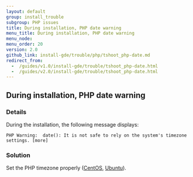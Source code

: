 ```yaml
---
layout: default
group: install_trouble
subgroup: PHP issues
title: During installation, PHP date warning
menu_title: During installation, PHP date warning
menu_node: 
menu_order: 20
version: 2.0
github_link: install-gde/trouble/php/tshoot_php-date.md
redirect_from:
  -  /guides/v1.0/install-gde/trouble/tshoot_php-date.html
  -  /guides/v2.0/install-gde/trouble/tshoot_php-date.html
---
```


<h2 id="install-trouble-php-date">During installation, PHP date warning</h2>

### Details

During the installation, the following message displays: 

	PHP Warning:  date(): It is not safe to rely on the system's timezone settings. [more]

### Solution

Set the PHP timezone properly (<a href="{{ site.gdeurl }}install-gde/prereq/php-centos.html#instgde-prereq-timezone">CentOS</a>, <a href="{{ site.gdeurl }}install-gde/prereq/php-ubuntu.html#instgde-prereq-timezone">Ubuntu</a>).


